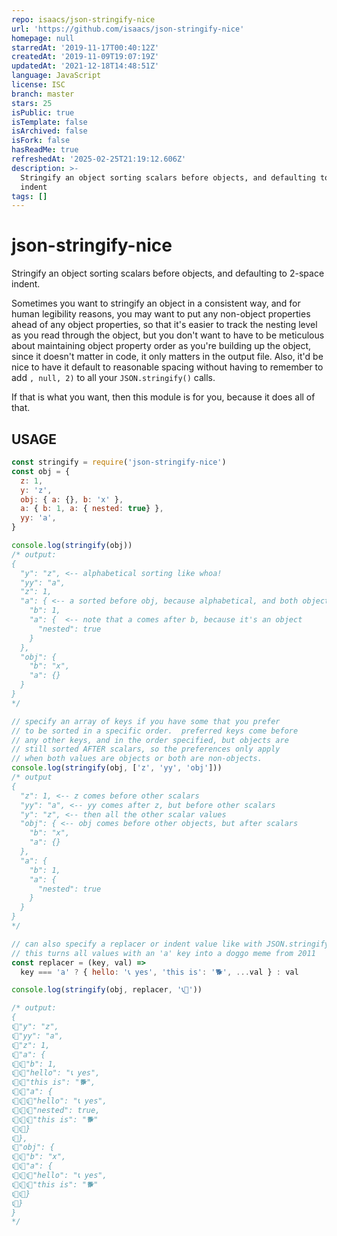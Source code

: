 ```yaml
---
repo: isaacs/json-stringify-nice
url: 'https://github.com/isaacs/json-stringify-nice'
homepage: null
starredAt: '2019-11-17T00:40:12Z'
createdAt: '2019-11-09T19:07:19Z'
updatedAt: '2021-12-18T14:48:51Z'
language: JavaScript
license: ISC
branch: master
stars: 25
isPublic: true
isTemplate: false
isArchived: false
isFork: false
hasReadMe: true
refreshedAt: '2025-02-25T21:19:12.606Z'
description: >-
  Stringify an object sorting scalars before objects, and defaulting to 2-space
  indent
tags: []
---
```


# json-stringify-nice

Stringify an object sorting scalars before objects, and defaulting to
2-space indent.

Sometimes you want to stringify an object in a consistent way, and for
human legibility reasons, you may want to put any non-object properties
ahead of any object properties, so that it's easier to track the nesting
level as you read through the object, but you don't want to have to be
meticulous about maintaining object property order as you're building up
the object, since it doesn't matter in code, it only matters in the output
file.  Also, it'd be nice to have it default to reasonable spacing without
having to remember to add `, null, 2)` to all your `JSON.stringify()`
calls.

If that is what you want, then this module is for you, because it does
all of that.

## USAGE

```js
const stringify = require('json-stringify-nice')
const obj = {
  z: 1,
  y: 'z',
  obj: { a: {}, b: 'x' },
  a: { b: 1, a: { nested: true} },
  yy: 'a',
}

console.log(stringify(obj))
/* output:
{
  "y": "z", <-- alphabetical sorting like whoa!
  "yy": "a",
  "z": 1,
  "a": { <-- a sorted before obj, because alphabetical, and both objects
    "b": 1,
    "a": {  <-- note that a comes after b, because it's an object
      "nested": true
    }
  },
  "obj": {
    "b": "x",
    "a": {}
  }
}
*/

// specify an array of keys if you have some that you prefer
// to be sorted in a specific order.  preferred keys come before
// any other keys, and in the order specified, but objects are
// still sorted AFTER scalars, so the preferences only apply
// when both values are objects or both are non-objects.
console.log(stringify(obj, ['z', 'yy', 'obj']))
/* output
{
  "z": 1, <-- z comes before other scalars
  "yy": "a", <-- yy comes after z, but before other scalars
  "y": "z", <-- then all the other scalar values
  "obj": { <-- obj comes before other objects, but after scalars
    "b": "x",
    "a": {}
  },
  "a": {
    "b": 1,
    "a": {
      "nested": true
    }
  }
}
*/

// can also specify a replacer or indent value like with JSON.stringify
// this turns all values with an 'a' key into a doggo meme from 2011
const replacer = (key, val) =>
  key === 'a' ? { hello: '📞 yes', 'this is': '🐕', ...val } : val

console.log(stringify(obj, replacer, '📞🐶'))

/* output:
{
📞🐶"y": "z",
📞🐶"yy": "a",
📞🐶"z": 1,
📞🐶"a": {
📞🐶📞🐶"b": 1,
📞🐶📞🐶"hello": "📞 yes",
📞🐶📞🐶"this is": "🐕",
📞🐶📞🐶"a": {
📞🐶📞🐶📞🐶"hello": "📞 yes",
📞🐶📞🐶📞🐶"nested": true,
📞🐶📞🐶📞🐶"this is": "🐕"
📞🐶📞🐶}
📞🐶},
📞🐶"obj": {
📞🐶📞🐶"b": "x",
📞🐶📞🐶"a": {
📞🐶📞🐶📞🐶"hello": "📞 yes",
📞🐶📞🐶📞🐶"this is": "🐕"
📞🐶📞🐶}
📞🐶}
}
*/
```

